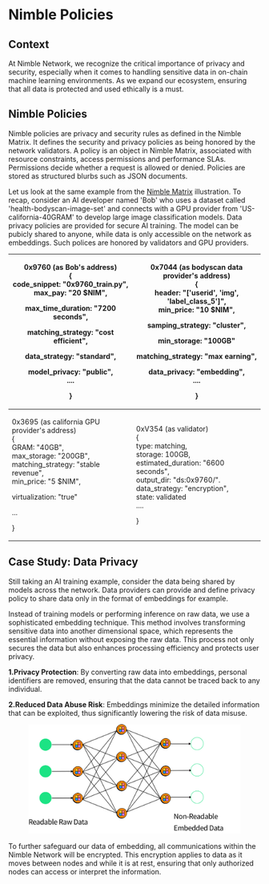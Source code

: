 # Nimble Policies

## Context

At Nimble Network, we recognize the critical importance of privacy and security, especially when it comes to handling sensitive data in on-chain machine learning environments. As we expand our ecosystem, ensuring that all data is protected and used ethically is a must.

## Nimble Policies

Nimble policies are privacy and security rules as defined in the Nimble Matrix. It defines the security and privacy policies as being honored by the network validators. A policy is an object in Nimble Matrix, associated with resource constraints, access permissions and performance SLAs. Permissions decide whether a request is allowed or denied. Policies are stored as structured blurbs such as JSON documents.

Let us look at the same example from the [Nimble Matrix](https://docs.nimble.technology/nimble-doc/nimble-architecture/nimble-matrix) illustration. To recap, consider an AI developer named 'Bob' who uses a dataset called 'health-bodyscan-image-set' and connects with a GPU provider from 'US-california-40GRAM' to develop large image classification models. Data privacy policies are provided for secure AI training. The model can be pubicly shared to anyone, while data is only accessible on the network as embeddings. Such polices are honored by validators and GPU providers.

| <p>0x9760 (as Bob's address)<br>{<br>    code_snippet:  "0x9760_train.py",<br>    max_pay: "20 $NIM",</p><p>    max_time_duration: "7200 seconds",</p><p>    matching_strategy: "cost efficient",</p><p>    data_strategy: "standard",</p><p>    model_privacy: "public",<br>    ....</p><p>}</p> | <p>0x7044 (as bodyscan data provider's address)<br>{<br>    header: "['userid', 'img', 'label_class_5']",<br>    min_price: "10 $NIM",</p><p>    samping_strategy: "cluster",</p><p>    min_storage: "100GB"</p><p>    matching_strategy: "max earning",</p><p>    data_privacy: "embedding",<br>    ....</p><p>} </p> |
| ------------------------------------------------------------------------------------------------------------------------------------------------------------------------------------------------------------------------------------------------------------------------------------------------- | ---------------------------------------------------------------------------------------------------------------------------------------------------------------------------------------------------------------------------------------------------------------------------------------------------------------------- |
| <p>0x3695 (as california GPU provider's address)<br>{<br>    GRAM: "40GB",<br>    max_storage: "200GB", <br>    matching_strategy: "stable revenue",<br>    min_price: "5 $NIM",</p><p>    virtualization: "true"</p><p>    ...</p><p>}</p>                                                       | <p>0xV354 (as validator)<br>{<br>    type: matching,<br>    storage: 100GB,<br>    estimated_duration: "6600 seconds",<br>    output_dir: "ds:0x9760/".<br>    data_strategy: "encryption",<br>    state: validated<br>....</p><p>}</p>                                                                                |

## Case Study: Data Privacy

Still taking an AI training example, consider the data being shared by models across the network. Data providers can provide and define privacy policy to share data only in the format of embeddings for example.

Instead of training models or performing inference on raw data, we use a sophisticated embedding technique. This method involves transforming sensitive data into another dimensional space, which represents the essential information without exposing the raw data. This process not only secures the data but also enhances processing efficiency and protects user privacy.

**1.Privacy Protection**: By converting raw data into embeddings, personal identifiers are removed, ensuring that the data cannot be traced back to any individual.

**2.Reduced Data Abuse Risk**: Embeddings minimize the detailed information that can be exploited, thus significantly lowering the risk of data misuse.

<figure><img src="../../.gitbook/assets/Group 1312318713.png" alt="" width="563"><figcaption></figcaption></figure>

To further safeguard our data of embedding, all communications within the Nimble Network will be encrypted. This encryption applies to data as it moves between nodes and while it is at rest, ensuring that only authorized nodes can access or interpret the information.
